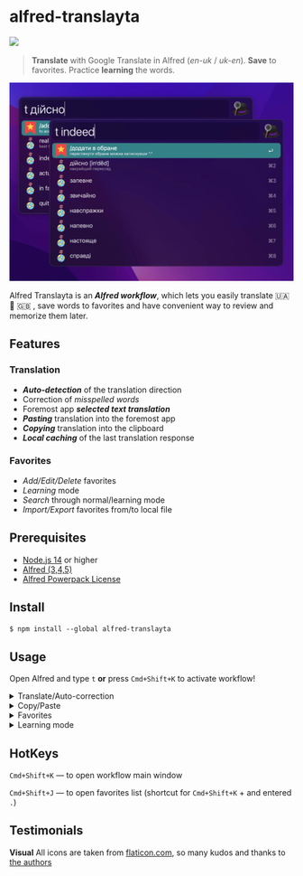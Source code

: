 # alfred-translayta

<a width="550px" src="https://www.npmjs.com/package/alfred-translayta"><img src="https://img.shields.io/npm/v/alfred-translayta?color=yellow" /></a>


> **Translate** with Google Translate in Alfred (*en-uk* / *uk-en*). **Save** to favorites. Practice **learning** the words.

![](screenshots/dir.jpg)

Alfred Translayta is an ***Alfred workflow***, which lets you easily translate 🇺🇦 🔄 🇬🇧 , save words to favorites and have convenient way to review and memorize them later.

## Features
### Translation
* ***Auto-detection*** of the translation direction
* Correction of _misspelled words_ 
* Foremost app ***selected text translation***
* ***Pasting*** translation into the foremost app
* ***Copying*** translation into the clipboard
* ***Local caching*** of the last translation response

### Favorites 
* *Add/Edit/Delete* favorites
* *Learning* mode
* *Search* through normal/learning mode 
* *Import/Export* favorites from/to local file

## Prerequisites
* [Node.js 14](https://nodejs.org) or higher
* [Alfred (3,4,5)](https://www.alfredapp.com/)
* [Alfred Powerpack License](https://www.alfredapp.com/powerpack/)

## Install
```
$ npm install --global alfred-translayta
```

## Usage

Open Alfred and type `t` **or** press `Cmd+Shift+K` to activate workflow!


<details><summary>Translate/Auto-correction</summary> 

![translate](https://user-images.githubusercontent.com/6503508/209795649-5709bbee-03d0-4ec9-9551-4c2b3f329b38.gif)
</details>


<details><summary>Copy/Paste</summary> 

![copy_pasting](https://user-images.githubusercontent.com/6503508/209795746-3ae68798-ae0c-45d3-bcea-4cd67bb9e093.gif)
</details>


<details><summary>Favorites</summary> 

![favs](https://user-images.githubusercontent.com/6503508/209795783-a8363c7f-30f4-4024-bd8b-102e0475f463.gif)
</details>


<details><summary>Learning mode</summary> 

![learning](https://user-images.githubusercontent.com/6503508/209795969-4bb2c246-bd55-4621-a10a-27e5542b74ef.gif)
</details>



<!-- * **to get translation**: -->  
<!--   - start typing words or phrases in English or Ukrainian -->
<!-- * **to get previous translation from cache**: --> 
<!--   - press `spacebar` -->
<!-- * **access the favorites**: --> 
<!--   - type `.` -->
<!-- * **show favorites without translations(aka "learning mode")**: --> 
<!--   - type `..` -->
<!--   - by pressing `Alt` button you can see translations of selected word -->

## HotKeys

`Cmd+Shift+K` — to open workflow main window

`Cmd+Shift+J` — to open favorites list (shortcut for `Cmd+Shift+K` + and entered `.`)


## Testimonials

**Visual** 
All icons are taken from [flaticon.com](https://www.flaticon.com/), so many kudos and thanks to [the authors](/icons/testimonials.md)

